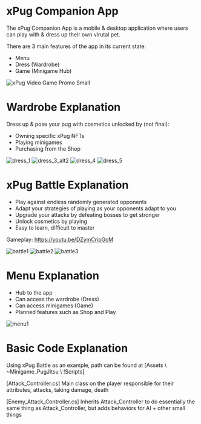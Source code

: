 # xPug Companion App
The xPug Companion App is a mobile & desktop application where users can play with & dress up their own virutal pet.

There are 3 main features of the app in its current state:
  - Menu
  - Dress (Wardrobe)
  - Game (Minigame Hub)
  
![xPug Video Game Promo Small](https://user-images.githubusercontent.com/102563881/195963451-828d1269-e5ef-4fd1-888a-eda3b88c9ce9.png)
  
# Wardrobe Explanation
Dress up & pose your pug with cosmetics unlocked by (not final):
  - Owning specific xPug NFTs
  - Playing minigames
  - Purchasing from the Shop
  
![dress_1](https://user-images.githubusercontent.com/102563881/195961935-5e8f7841-eec1-4390-adb0-c71b77ba57b1.png)
![dress_3_alt2](https://user-images.githubusercontent.com/102563881/195961936-57154156-d68b-48ba-af7e-27e79bd5a29d.png)
![dress_4](https://user-images.githubusercontent.com/102563881/195961937-2784c9c8-8c1f-4482-9e9c-e564798b4fdc.png)
![dress_5](https://user-images.githubusercontent.com/102563881/195961939-a1f129e6-67aa-4f6c-a562-6fceb316ec13.png)

# xPug Battle Explanation
 - Play against endless randomly generated opponents
 - Adapt your strategies of playing as your opponents adapt to you
 - Upgrade your attacks by defeating bosses to get stronger
 - Unlock cosmetics by playing
 - Easy to learn, difficult to master
 
 Gameplay:
 https://youtu.be/DZymCripGcM
 
![battle1](https://user-images.githubusercontent.com/102563881/195962779-968ec8a8-bc4b-4da4-ba63-266fe58ad3d4.png)
![battle2](https://user-images.githubusercontent.com/102563881/195962793-e248a418-6e2f-487d-8111-0f1f1cadb0dc.png)
![battle3](https://user-images.githubusercontent.com/102563881/195962797-dcc4bff3-1f2e-40a0-9518-9716ab641714.png)
 
 # Menu Explanation
  - Hub to the app
  - Can access the wardrobe (Dress)
  - Can access minigames (Game)
  - Planned features such as Shop and Play

  ![menu1](https://user-images.githubusercontent.com/102563881/195962827-291839f5-eb14-4d83-a80b-4d789f8ab6c1.png)
  
# Basic Code Explanation
Using xPug Battle as an example, path can be found at [Assets \ ~Minigame_PugJitsu \ !Scripts]

[Attack_Controller.cs]
Main class on the player responsible for their attributes, attacks, taking damage, death

[Enemy_Attack_Controller.cs]
Inherits Attack_Controller to do essentially the same thing as Attack_Controller, but adds behaviors for AI + other small things 
